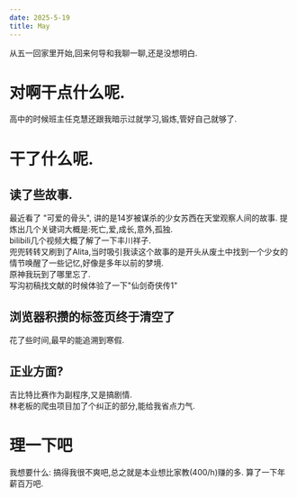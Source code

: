 ```yaml
---
date: 2025-5-19
title: May
---
```

从五一回家里开始,回来何导和我聊一聊,还是没想明白.  
# 对啊干点什么呢.  
高中的时候班主任克慧还跟我暗示过就学习,锻炼,管好自己就够了.  
# 干了什么呢.
## 读了些故事.  
最近看了 "可爱的骨头", 讲的是14岁被谋杀的少女苏西在天堂观察人间的故事.
提炼出几个关键词大概是:死亡,爱,成长,意外,孤独.  
bilibili几个视频大概了解了一下丰川祥子.  
兜兜转转又刷到了Alita,当时吸引我读这个故事的是开头从废土中找到一个少女的情节唤醒了一些记忆,好像是多年以前的梦境.  
原神我玩到了哪里忘了.  
写沟初稿找文献的时候体验了一下"仙剑奇侠传1"  


## 浏览器积攒的标签页终于清空了
花了些时间,最早的能追溯到寒假.
## 正业方面?
吉比特比赛作为副程序,又是搞剧情.  
林老板的爬虫项目加了个纠正的部分,能给我省点力气.
# 理一下吧
我想要什么: 搞得我很不爽吧,总之就是本业想比家教(400/h)赚的多. 算了一下年薪百万吧.  


